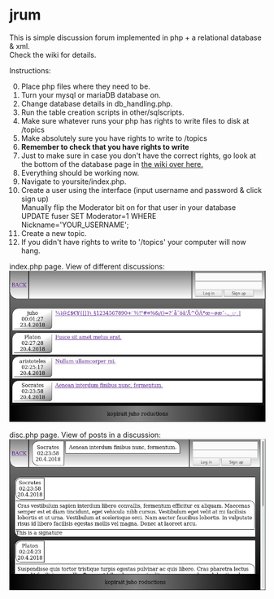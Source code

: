 # jrum

This is simple discussion forum implemented in php + a relational database & xml.
<br>Check the wiki for details.


Instructions:

0. Place php files where they need to be.
1. Turn your mysql or mariaDB database on.
2. Change database details in db_handling.php.
3. Run the table creation scripts in other/sqlscripts.
4. Make sure whatever runs your php has rights to write files to disk at /topics
5. Make absolutely sure you have rights to write to /topics
6. **Remember to check that you have rights to write**
7. Just to make sure in case you don't have the correct rights, go look at the bottom of the database page in [the wiki over here.](/wiki/Database)
8. Everything should be working now.
9. Navigate to yoursite/index.php.
10. Create a user using the interface (input username and password & click sign up)
  <br>Manually flip the Moderator bit on for that user in your database
  <br>UPDATE fuser SET Moderator=1 WHERE Nickname='YOUR_USERNAME';
11. Create a new topic.
12. If you didn't have rights to write to '/topics' your computer will now hang.

index.php page. View of different discussions:
![Alt text](/other/index.jpg "index page")

disc.php page. View of posts in a discussion:
![Alt text](/other/disc.jpg "discussion page")
